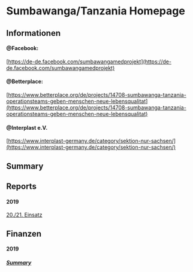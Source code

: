 # Sumbawanga/Tanzania Homepage

## Informationen
#### @Facebook:
[https://de-de.facebook.com/sumbawangamedprojekt](https://de-de.facebook.com/sumbawangamedprojekt)

#### @Betterplace:
[https://www.betterplace.org/de/projects/14708-sumbawanga-tanzania-operationsteams-geben-menschen-neue-lebensqualitat](https://www.betterplace.org/de/projects/14708-sumbawanga-tanzania-operationsteams-geben-menschen-neue-lebensqualitat)

#### @Interplast e.V.
[https://www.interplast-germany.de/category/sektion-nur-sachsen/](https://www.interplast-germany.de/category/sektion-nur-sachsen/)

## Summary


## Reports

#### 2019
[20./21. Einsatz](Reports/2019/20_21.md)


## Finanzen

#### 2019
##### [Summary](Finanzen/2019/summary.md)
